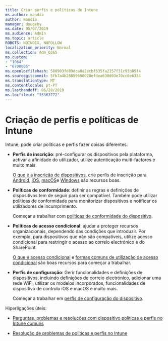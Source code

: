 ```yaml
---
title: Criar perfis e políticas de Intune
ms.author: mandia
author: mandia
manager: dougeby
ms.date: 05/07/2019
ms.audience: Admin
ms.topic: article
ROBOTS: NOINDEX, NOFOLLOW
localization_priority: Normal
ms.collection: Adm_O365
ms.custom:
- "1064"
- "6700005"
ms.openlocfilehash: 580903fd89dca8a2ecbf635fa2157f31c93b85f4
ms.sourcegitcommit: 5fb7a4b28859690020efdea630d03e70cc0e6334
ms.translationtype: MT
ms.contentlocale: pt-PT
ms.lasthandoff: 06/28/2019
ms.locfileid: "35363772"
---
```

# <a name="creating-intune-policy-and-profiles"></a>Criação de perfis e políticas de Intune

Intune, pode criar políticas e perfis fazer coisas diferentes.

- **Perfis de inscrição**: pré-configurar os dispositivos pela plataforma, activar a afinidade do utilizador, utilize autenticação multi-factores e muito mais.

  [O que é a inscrição de dispositivos](https://docs.microsoft.com/intune/device-enrollment), crie perfis de inscrição para [Android](https://docs.microsoft.com/intune/android-enroll), [iOS](https://docs.microsoft.com/intune/ios-enroll), [macOS](https://docs.microsoft.com/intune/macos-enroll)e [Windows](https://docs.microsoft.com/intune/windows-enrollment-methods) são recursos boas.

- **Políticas de conformidade**: definir as regras e definições de dispositivos tem de seguir para ser compatível. Também pode utilizar políticas de conformidade para monitorizar dispositivos e notificar os utilizadores de incumprimento.

  Começar a trabalhar com [políticas de conformidade do dispositivo](https://docs.microsoft.com/intune/device-compliance-get-started).
- **Políticas de acesso condicional**: ajudar a proteger recursos organizacionais, dependendo das condições que introduzir. Por exemplo, para dispositivos que não são compatíveis, utilize acesso condicional para restringir o acesso ao correio electrónico e do SharePoint.

  [O que é acesso condicional](https://docs.microsoft.com/intune/conditional-access) e [formas comuns de utilização de acesso condicional](https://docs.microsoft.com/intune/conditional-access-intune-common-ways-use) são boas recursos para começar a trabalhar.

- **Perfis de configuração**: Gerir funcionalidades e definições de dispositivos, incluindo definições de correio electrónico, adicionar uma rede WiFi, utilizar os modelos incorporados, funcionalidades de dispositivo de controlo iOS e macOS e muito mais.

  Começar a trabalhar em [perfis de configuração do dispositivo](https://docs.microsoft.com/intune/device-profiles).

Hiperligações úteis:

- [Perguntas, problemas e resoluções com dispositivo políticas e perfis no Intune comuns](https://docs.microsoft.com/intune/device-profile-troubleshoot)

- [Resolução de problemas de políticas e perfis no Intune](https://docs.microsoft.com/intune/troubleshoot-policies-in-microsoft-intune)
